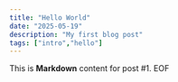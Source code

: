 ```yaml
---
title: "Hello World"
date: "2025-05-19"
description: "My first blog post"
tags: ["intro","hello"]
---
```


This is **Markdown** content for post #1.
EOF
